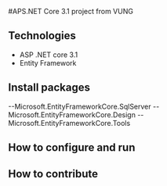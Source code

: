 #APS.NET Core 3.1 project from VUNG
## Technologies
- ASP .NET core 3.1
- Entity Framework
## Install packages
--Microsoft.EntityFrameworkCore.SqlServer
--Microsoft.EntityFrameworkCore.Design
--Microsoft.EntityFrameworkCore.Tools
## How to configure and run
## How to contribute